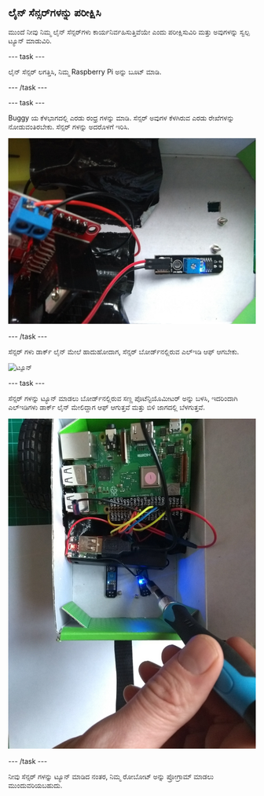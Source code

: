 ## ಲೈನ್ ಸೆನ್ಸರ್‌ಗಳನ್ನು ಪರೀಕ್ಷಿಸಿ

ಮುಂದೆ ನೀವು ನಿಮ್ಮ ಲೈನ್ ಸೆನ್ಸರ್‌ಗಳು ಕಾರ್ಯನಿರ್ವಹಿಸುತ್ತಿವೆಯೇ ಎಂದು ಪರೀಕ್ಷಿಸುವಿರಿ ಮತ್ತು ಅವುಗಳನ್ನು ಸ್ವಲ್ಪ ಟ್ಯೂನ್ ಮಾಡುವಿರಿ.

\--- task \---

ಲೈನ್ ಸೆನ್ಸರ್ ಲಗತ್ತಿಸಿ, ನಿಮ್ಮ Raspberry Pi ಅನ್ನು ಬೂಟ್ ಮಾಡಿ.

\--- /task \---

\--- task \---

Buggy ಯ ಕೆಳಭಾಗದಲ್ಲಿ ಎರಡು ರಂಧ್ರ ಗಳನ್ನು ಮಾಡಿ. ಸೆನ್ಸರ್ ಅವುಗಳ ಕೆಳಗಿರುವ ಎರಡು ರೇಖೆಗಳನ್ನು ನೋಡುವಂತಿರಬೇಕು. ಸೆನ್ಸರ್ ಗಳನ್ನು ಅದರೊಳಗೆ ಇರಿಸಿ.

![ಥ್ರೂ-ಹೋಲ್](images/throughhole.jpg)

\--- /task \---

ಸೆನ್ಸರ್ ಗಳು ಡಾರ್ಕ್ ಲೈನ್ ಮೇಲೆ ಹಾದುಹೋದಾಗ, ಸೆನ್ಸರ್ ಬೋರ್ಡ್‌ನಲ್ಲಿರುವ ಎಲ್ಇಡಿ ಆಫ್ ಆಗಬೇಕು.

![ಟ್ಯೂನ್](images/tune.gif)

\--- task \---

ಸೆನ್ಸರ್ ಗಳನ್ನು ಟ್ಯೂನ್ ಮಾಡಲು ಬೋರ್ಡ್‌ನಲ್ಲಿರುವ ಸಣ್ಣ ಪೊಟೆನ್ಟಿಯೊಮೀಟರ್ ಅನ್ನು ಬಳಸಿ, ಇದರಿಂದಾಗಿ ಎಲ್ಇಡಿಗಳು ಡಾರ್ಕ್ ಲೈನ್‌ ಮೇಲಿದ್ದಾಗ ಆಫ್ ಆಗುತ್ತವೆ ಮತ್ತು ಬಿಳಿ ಜಾಗದಲ್ಲಿ ಬೆಳಗುತ್ತವೆ.

![ಟ್ಯೂನ್](images/tune.jpg)

\--- /task \---

ನೀವು ಸೆನ್ಸರ್ ಗಳನ್ನು ಟ್ಯೂನ್ ಮಾಡಿದ ನಂತರ, ನಿಮ್ಮ ರೋಬೋಟ್ ಅನ್ನು ಪ್ರೋಗ್ರಾಮ್ ಮಾಡಲು ಮುಂದುವರಿಯಬಹುದು.